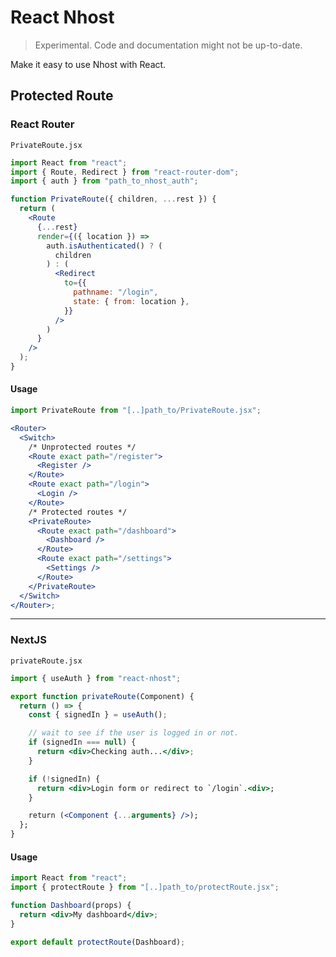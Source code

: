 # React Nhost

> Experimental. Code and documentation might not be up-to-date.

Make it easy to use Nhost with React.

## Protected Route

### React Router

`PrivateRoute.jsx`

```jsx
import React from "react";
import { Route, Redirect } from "react-router-dom";
import { auth } from "path_to_nhost_auth";

function PrivateRoute({ children, ...rest }) {
  return (
    <Route
      {...rest}
      render={({ location }) =>
        auth.isAuthenticated() ? (
          children
        ) : (
          <Redirect
            to={{
              pathname: "/login",
              state: { from: location },
            }}
          />
        )
      }
    />
  );
}
```

#### Usage

```jsx
import PrivateRoute from "[..]path_to/PrivateRoute.jsx";

<Router>
  <Switch>
    /* Unprotected routes */
    <Route exact path="/register">
      <Register />
    </Route>
    <Route exact path="/login">
      <Login />
    </Route>
    /* Protected routes */
    <PrivateRoute>
      <Route exact path="/dashboard">
        <Dashboard />
      </Route>
      <Route exact path="/settings">
        <Settings />
      </Route>
    </PrivateRoute>
  </Switch>
</Router>;
```

---

### NextJS

`privateRoute.jsx`

```jsx
import { useAuth } from "react-nhost";

export function privateRoute(Component) {
  return () => {
    const { signedIn } = useAuth();

    // wait to see if the user is logged in or not.
    if (signedIn === null) {
      return <div>Checking auth...</div>;
    }

    if (!signedIn) {
      return <div>Login form or redirect to `/login`.<div>;
    }

    return (<Component {...arguments} />);
  };
}
```

#### Usage

```jsx
import React from "react";
import { protectRoute } from "[..]path_to/protectRoute.jsx";

function Dashboard(props) {
  return <div>My dashboard</div>;
}

export default protectRoute(Dashboard);
```

